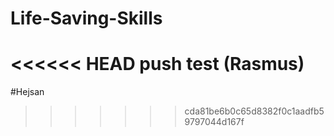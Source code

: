 # Life-Saving-Skills
<<<<<< HEAD
push test (Rasmus)
=======

#Hejsan
>>>>>>> cda81be6b0c65d8382f0c1aadfb59797044d167f
